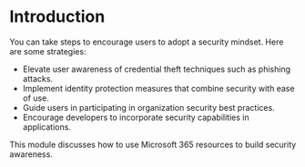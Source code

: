 # Introduction

You can take steps to encourage users to adopt a security mindset. Here are some strategies:

- Elevate user awareness of credential theft techniques such as phishing attacks.
- Implement identity protection measures that combine security with ease of use.
- Guide users in participating in organization security best practices.
- Encourage developers to incorporate security capabilities in applications.

This module discusses how to use Microsoft 365 resources to build security awareness.
